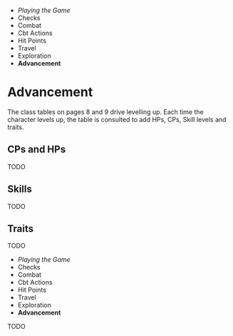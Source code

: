 
<!-- .margin.compass -->
* _Playing the Game_
* Checks
* Combat
* Cbt Actions
* Hit Points
* Travel
* Exploration
* **Advancement**


# Advancement

The class tables on pages 8 and 9 drive levelling up. Each time the character levels up, the table is consulted to add HPs, CPs, Skill levels and traits.

## CPs and HPs

TODO

<!--
For example, each time a `Caster` gains one level, they add 1d8-1 (min 1) HPs to their HP max and 1d8 CPs to their CP max. They then gain 1d3-1 (min 0) fighter skills, 1d4 general skills and 1d3 magic skills.

As was done at character creation 1d20 ≥ some `TC` is required, if successful, the dice is rolled at advantage (two dice rolled, the best is kept). For example, if our `Caster` rolls ≥ `CON TC`, they roll 2d8 for their HPs, ≥ `MEN TC`, 2d8 for their CPs, and so on (see class table).
-->

## Skills

TODO

<!--
Rolling 3 for a skill group means that 3 skills may be "upped" in that group. As seen in character creation, a skill defaults to -2 and learning it makes it +0, the progression is then +1, +2, +3, etc. A skill is at most character level + 1 (for example, a fighter level 2, has at most +3 for a skill).
-->

## Traits

TODO

<!-- PAGE BREAK advancement -->

<!-- .margin.compass -->
* _Playing the Game_
* Checks
* Combat
* Cbt Actions
* Hit Points
* Travel
* Exploration
* **Advancement**


TODO


